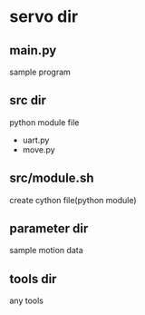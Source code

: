 # servo dir

## main.py
 sample program

## src dir
 python module file
  * uart.py
  * move.py

## src/module.sh
 create cython file(python module)

## parameter dir
 sample motion data

## tools dir
 any tools
